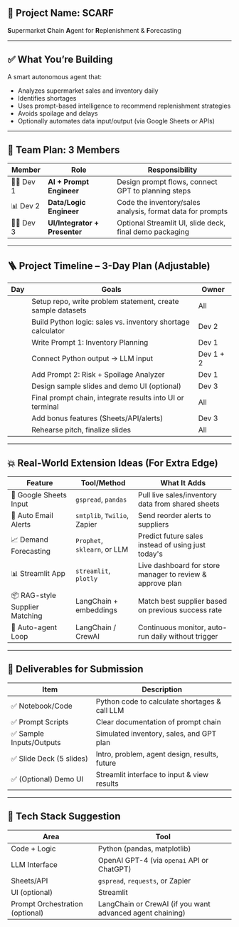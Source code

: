 ## 🧠 Project Name: **SCARF**

**S**upermarket **C**hain **A**gent for **R**eplenishment & **F**orecasting

---

## ✅ What You’re Building

A smart autonomous agent that:

* Analyzes supermarket sales and inventory daily
* Identifies shortages
* Uses prompt-based intelligence to recommend replenishment strategies
* Avoids spoilage and delays
* Optionally automates data input/output (via Google Sheets or APIs)

---

## 👥 Team Plan: 3 Members

| Member      | Role                          | Responsibility                                             |
| ----------- | ----------------------------- | ---------------------------------------------------------- |
| 🧑‍💻 Dev 1 | **AI + Prompt Engineer**      | Design prompt flows, connect GPT to planning steps         |
| 📊 Dev 2    | **Data/Logic Engineer**       | Code the inventory/sales analysis, format data for prompts |
| 🧑‍🎨 Dev 3 | **UI/Integrator + Presenter** | Optional Streamlit UI, slide deck, final demo packaging    |

---

## 🪜 Project Timeline – 3-Day Plan (Adjustable)

| Day   | Goals                                                       | Owner     |
| ----- | ----------------------------------------------------------- | --------- |
| | Setup repo, write problem statement, create sample datasets | All       |
|       | Build Python logic: sales vs. inventory shortage calculator | Dev 2     |
|       | Write Prompt 1: Inventory Planning                          | Dev 1     |
|  | Connect Python output → LLM input                           | Dev 1 + 2 |
|       | Add Prompt 2: Risk + Spoilage Analyzer                      | Dev 1     |
|       | Design sample slides and demo UI (optional)                 | Dev 3     |
| | Final prompt chain, integrate results into UI or terminal   | All       |
|       | Add bonus features (Sheets/API/alerts)                      | Dev 3     |
|       | Rehearse pitch, finalize slides                             | All       |

---

## 💥 Real-World Extension Ideas (For Extra Edge)

| Feature                        | Tool/Method                  | What It Adds                                              |
| ------------------------------ | ---------------------------- | --------------------------------------------------------- |
| 📄 Google Sheets Input         | `gspread`, `pandas`          | Pull live sales/inventory data from shared sheets         |
| 📧 Auto Email Alerts           | `smtplib`, `Twilio`, Zapier  | Send reorder alerts to suppliers                          |
| 📈 Demand Forecasting          | `Prophet`, `sklearn`, or LLM | Predict future sales instead of using just today's        |
| 📊 Streamlit App               | `streamlit`, `plotly`        | Live dashboard for store manager to review & approve plan |
| 📦 RAG-style Supplier Matching | LangChain + embeddings       | Match best supplier based on previous success rate        |
| 🔄 Auto-agent Loop             | LangChain / CrewAI           | Continuous monitor, auto-run daily without trigger        |

---

## 📂 Deliverables for Submission

| Item                    | Description                                   |
| ----------------------- | --------------------------------------------- |
| ✅ Notebook/Code         | Python code to calculate shortages & call LLM |
| ✅ Prompt Scripts        | Clear documentation of prompt chain           |
| ✅ Sample Inputs/Outputs | Simulated inventory, sales, and GPT plan      |
| ✅ Slide Deck (5 slides) | Intro, problem, agent design, results, future |
| ✅ (Optional) Demo UI    | Streamlit interface to input & view results   |

---

## 🧱 Tech Stack Suggestion

| Area                            | Tool                                                      |
| ------------------------------- | --------------------------------------------------------- |
| Code + Logic                    | Python (pandas, matplotlib)                               |
| LLM Interface                   | OpenAI GPT-4 (via `openai` API or ChatGPT)                |
| Sheets/API                      | `gspread`, `requests`, or Zapier                          |
| UI (optional)                   | Streamlit                                                 |
| Prompt Orchestration (optional) | LangChain or CrewAI (if you want advanced agent chaining) |




